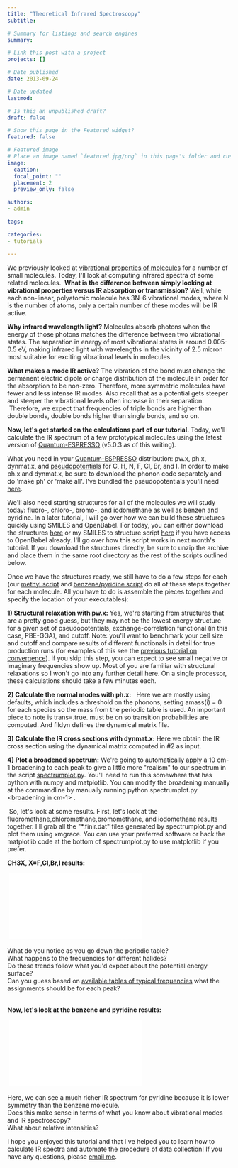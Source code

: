 ```yaml
---
title: "Theoretical Infrared Spectroscopy"
subtitle: 

# Summary for listings and search engines
summary: 

# Link this post with a project
projects: []

# Date published
date: 2013-09-24

# Date updated
lastmod: 

# Is this an unpublished draft?
draft: false

# Show this page in the Featured widget?
featured: false

# Featured image
# Place an image named `featured.jpg/png` in this page's folder and customize its options here.
image:
  caption: 
  focal_point: ""
  placement: 2
  preview_only: false

authors:
- admin

tags:

categories:
- tutorials

---
```

We previously looked at [vibrational properties of molecules](vibrational-properties-molecules) for a number of small molecules. Today, I'll look at computing infrared spectra of some related molecules.  **What is the difference between simply looking at vibrational properties versus IR absorption or transmission?** Well, while each non-linear, polyatomic molecule has 3N-6 vibrational modes, where N is the number of atoms, only a certain number of these modes will be IR active. 


**Why infrared wavelength light?** Molecules absorb photons when the energy of those photons matches the difference between two vibrational states. The separation in energy of most vibrational states is around 0.005-0.5 eV, making infrared light with wavelengths in the vicinity of 2.5 micron most suitable for exciting vibrational levels in molecules. 


**What makes a mode IR active?** The vibration of the bond must change the permanent electric dipole or charge distribution of the molecule in order for the absorption to be non-zero. Therefore, more symmetric molecules have fewer and less intense IR modes. Also recall that as a potential gets steeper and steeper the vibrational levels often increase in their separation.  Therefore, we expect that frequencies of triple bonds are higher than double bonds, double bonds higher than single bonds, and so on.


**Now, let's get started on the calculations part of our tutorial.** Today, we'll calculate the IR spectrum of a few prototypical molecules using the latest version of [Quantum-ESPRESSO](http://www.quantum-espresso.org) (v5.0.3 as of this writing).


What you need in your [Quantum-ESPRESSO](http://qe-forge.org/gf/project/q-e/frs/?action=FrsReleaseBrowse&frs_package_id=18) distribution: pw.x, ph.x, dynmat.x, and [pseudopotentials](http://www.quantum-espresso.org/pseudopotentials/) for C, H, N, F, Cl, Br, and I. In order to make ph.x and dynmat.x, be sure to download the phonon code separately and do 'make ph' or 'make all'. I've bundled the pseudopotentials you'll need [here](../sites/default/files/Tutorials/pseudo_1.zip).


We'll also need starting structures for all of the molecules we will study today: fluoro-, chloro-, bromo-, and iodomethane as well as benzen and pyridine. In a later tutorial, I will go over how we can build these structures quickly using SMILES and OpenBabel. For today, you can either download the structures [here](../sites/default/files/Tutorials/Structures.zip) or my SMILES to structure script [here](../sites/default/files/Tutorials/smiles_structures.sh.gz) if you have access to OpenBabel already. I'll go over how this script works in next month's tutorial. If you download the structures directly, be sure to unzip the archive and place them in the same root directory as the rest of the scripts outlined below.


Once we have the structures ready, we still have to do a few steps for each (our [methyl script](../sites/default/files/Tutorials/ir_spectra_methyl.sh.gz) and [benzene/pyridine script](../sites/default/files/Tutorials/ir_spectra_benzo.sh.gz) do all of these steps together for each molecule. All you have to do is assemble the pieces together and specify the location of your executables):


**1) Structural relaxation with pw.x:** Yes, we're starting from structures that are a pretty good guess, but they may not be the lowest energy structure for a given set of pseudopotentials, exchange-correlation functional (in this case, PBE-GGA), and cutoff. Note: you'll want to benchmark your cell size and cutoff and compare results of different functionals in detail for true production runs (for examples of this see the [previous tutorial on convergence](convergence-101)). If you skip this step, you can expect to see small negative or imaginary frequencies show up. Most of you are familiar with structural relaxations so I won't go into any further detail here. On a single processor, these calculations should take a few minutes each.


**2) Calculate the normal modes with ph.x:**   Here we are mostly using defaults, which includes a threshold on the phonons, setting amass(i) = 0 for each species so the mass from the periodic table is used. An important piece to note is trans=.true. must be on so transition probabilities are computed. And fildyn defines the dynamical matrix file.


**3) Calculate the IR cross sections with dynmat.x:** Here we obtain the IR cross section using the dynamical matrix computed in #2 as input.


**4) Plot a broadened spectrum:** We're going to automatically apply a 10 cm-1 broadening to each peak to give a little more "realism" to our spectrum in the script [spectrumplot.py](../sites/default/files/Tutorials/spectrumplot.py_0.txt). You'll need to run this somewhere that has python with numpy and matplotlib. You can modify the broadening manually at the commandline by manually running python spectrumplot.py <broadening in cm-1> <raw ir data file>.


 So, let's look at some results. First, let's look at the fluoromethane,chloromethane,bromomethane, and iodomethane results together. I'll grab all the "*.finir.dat" files generated by spectrumplot.py and plot them using xmgrace. You can use your preferred software or hack the matplotlib code at the bottom of spectrumplot.py to use matplotlib if you prefer.


**CH3X, X=F,Cl,Br,I results:**


 ![Methylhalide spectra](/sites/default/files/methylhalides.pdf)


What do you notice as you go down the periodic table?  
What happens to the frequencies for different halides?  
Do these trends follow what you'd expect about the potential energy surface?  
Can you guess based on [available tables of typical frequencies](http://www2.ups.edu/faculty/hanson/Spectroscopy/IR/IRfrequencies.html) what the assignments should be for each peak?  
 


  
**Now, let's look at the benzene and pyridine results:**


 ![](/sites/default/files/benzene_0.pdf)


Here, we can see a much richer IR spectrum for pyridine because it is lower symmetry than the benzene molecule.  
Does this make sense in terms of what you know about vibrational modes and IR spectroscopy?  
What about relative intensities?


I hope you enjoyed this tutorial and that I've helped you to learn how to calculate IR spectra and automate the procedure of data collection! If you have any questions, please [email me](mailto:hjkulik@mit.edu?subject=IR%20Spectra%20tutorial%20question).


